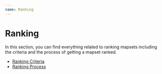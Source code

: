 ```yaml
---
name: Ranking
---
```


# Ranking

In this section, you can find everything related to ranking mapsets including the criteria and the process of getting a mapset ranked.

* [Ranking Criteria](/Ranking/Criteria)
* [Ranking Process](/Ranking/Process)
